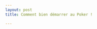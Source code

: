```yaml
---
layout: post
title: Comment bien démarrer au Poker !

---
```


<!--stackedit_data:
eyJoaXN0b3J5IjpbMTE2MDUwNTksLTIwODg3NDY2MTJdfQ==
-->
